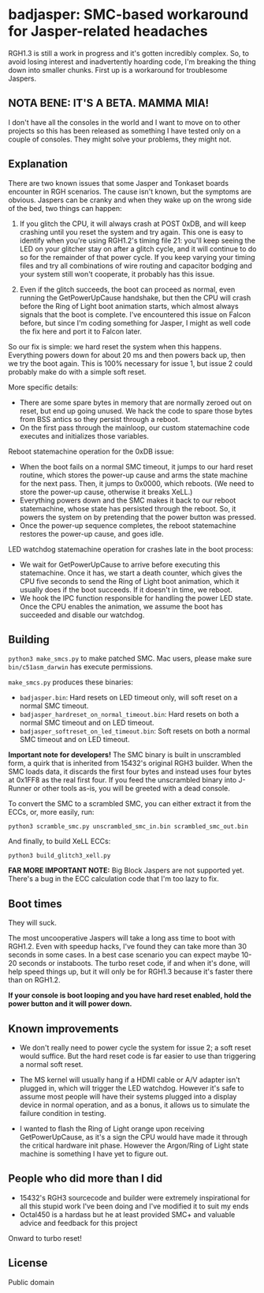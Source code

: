 # badjasper: SMC-based workaround for Jasper-related headaches

RGH1.3 is still a work in progress and it's gotten incredibly complex. So, to avoid losing interest and inadvertently
hoarding code, I'm breaking the thing down into smaller chunks. First up is a workaround for troublesome Jaspers.

## NOTA BENE: IT'S A BETA. MAMMA MIA!

I don't have all the consoles in the world and I want to move on to other projects so this has been
released as something I have tested only on a couple of consoles. They might solve your problems,
they might not.

## Explanation

There are two known issues that some Jasper and Tonkaset boards encounter in RGH scenarios. The cause isn't
known, but the symptoms are obvious. Jaspers can be cranky and when they wake up on the wrong side of the bed,
two things can happen:

1. If you glitch the CPU, it will always crash at POST 0xDB, and will keep crashing until you reset the system
   and try again. This one is easy to identify when you're using RGH1.2's timing file 21: you'll keep seeing the
   LED on your glitcher stay on after a glitch cycle, and it will continue to do so for the remainder of that
   power cycle. If you keep varying your timing files and try all combinations of wire routing and capacitor
   bodging and your system still won't cooperate, it probably has this issue.

2. Even if the glitch succeeds, the boot can proceed as normal, even running the GetPowerUpCause handshake, but
   then the CPU will crash before the Ring of Light boot animation starts, which almost always signals that the
   boot is complete. I've encountered this issue on Falcon before, but since I'm coding something for Jasper,
   I might as well code the fix here and port it to Falcon later.

So our fix is simple: we hard reset the system when this happens. Everything powers down for about 20 ms and then
powers back up, then we try the boot again. This is 100% necessary for issue 1, but issue 2 could probably make do with
a simple soft reset.

More specific details:
- There are some spare bytes in memory that are normally zeroed out on reset, but end up going unused. We
  hack the code to spare those bytes from BSS antics so they persist through a reboot.
- On the first pass through the mainloop, our custom statemachine code executes and initializes those variables.

Reboot statemachine operation for the 0xDB issue:
- When the boot fails on a normal SMC timeout, it jumps to our hard reset routine, which stores the power-up cause
  and arms the state machine for the next pass. Then, it jumps to 0x0000, which reboots. (We need to store the power-up
  cause, otherwise it breaks XeLL.)
- Everything powers down and the SMC makes it back to our reboot statemachine, whose state has persisted through the
  reboot. So, it powers the system on by pretending that the power button was pressed.
- Once the power-up sequence completes, the reboot statemachine restores the power-up cause, and goes idle.

LED watchdog statemachine operation for crashes late in the boot process:
- We wait for GetPowerUpCause to arrive before executing this statemachine. Once it has, we start a death counter,
  which gives the CPU five seconds to send the Ring of Light boot animation, which it usually does if the boot succeeds.
  If it doesn't in time, we reboot.
- We hook the IPC function responsible for handling the power LED state. Once the CPU enables the animation, we
  assume the boot has succeeded and disable our watchdog.

## Building

`python3 make_smcs.py` to make patched SMC. Mac users, please make sure `bin/c51asm_darwin` has execute permissions.

`make_smcs.py` produces these binaries:

- `badjasper.bin`: Hard resets on LED timeout only, will soft reset on a normal SMC timeout.
- `badjasper_hardreset_on_normal_timeout.bin`: Hard resets on both a normal SMC timeout and on LED timeout.
- `badjasper_softreset_on_led_timeout.bin`: Soft resets on both a normal SMC timeout and on LED timeout.

**Important note for developers!** The SMC binary is built in unscrambled form, a quirk that is inherited from
15432's original RGH3 builder. When the SMC loads data, it discards the first four bytes and instead uses four
bytes at 0x1FF8 as the real first four. If you feed the unscrambled binary into J-Runner or other tools as-is,
you will be greeted with a dead console.

To convert the SMC to a scrambled SMC, you can either extract it from the ECCs, or, more easily, run:

`python3 scramble_smc.py unscrambled_smc_in.bin scrambled_smc_out.bin`

And finally, to build XeLL ECCs:

`python3 build_glitch3_xell.py`

**FAR MORE IMPORTANT NOTE:** Big Block Jaspers are not supported yet. There's a bug in the ECC calculation code
that I'm too lazy to fix.

## Boot times

They will suck.

The most uncooperative Jaspers will take a long ass time to boot with RGH1.2. Even with speedup hacks, I've found
they can take more than 30 seconds in some cases. In a best case scenario you can expect maybe 10-20 seconds or
instaboots. The turbo reset code, if and when it's done, will help speed things up, but it will only be for RGH1.3
because it's faster there than on RGH1.2.

**If your console is boot looping and you have hard reset enabled, hold the power button and it will power down.**

## Known improvements

- We don't really need to power cycle the system for issue 2; a soft reset would suffice. But the hard reset 
  code is far easier to use than triggering a normal soft reset.

- The MS kernel will usually hang if a HDMI cable or A/V adapter isn't plugged in, which will trigger the LED
  watchdog. However it's safe to assume most people will have their systems plugged into a display device in normal
  operation, and as a bonus, it allows us to simulate the failure condition in testing.

- I wanted to flash the Ring of Light orange upon receiving GetPowerUpCause, as it's a sign the CPU would have made
  it through the critical hardware init phase. However the Argon/Ring of Light state machine is something I have yet
  to figure out.

## People who did more than I did

- 15432's RGH3 sourcecode and builder were extremely inspirational for all this stupid work I've been doing and I've
  modified it to suit my ends
- Octal450 is a hardass but he at least provided SMC+ and valuable advice and feedback for this project

Onward to turbo reset!

## License

Public domain
